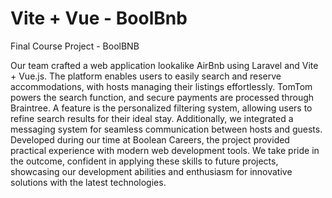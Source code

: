 # Vite + Vue - BoolBnb

Final Course Project - BoolBNB

Our team crafted a web application lookalike AirBnb using Laravel and Vite + Vue.js. 
The platform enables users to easily search and reserve accommodations, with hosts managing their listings effortlessly. 
TomTom powers the search function, and secure payments are processed through Braintree. A feature is the personalized filtering system, allowing users to refine search results for their ideal stay. Additionally, we integrated a messaging system for seamless communication between hosts and guests. Developed during our time at Boolean Careers, the project provided practical experience with modern web development tools. We take pride in the outcome, confident in applying these skills to future projects, showcasing our development abilities and enthusiasm for innovative solutions with the latest technologies.
